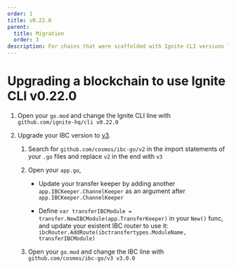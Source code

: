 ```yaml
---
order: 1
title: v0.22.0
parent:
  title: Migration
  order: 3
description: For chains that were scaffolded with Ignite CLI versions lower than v0.22.0, changes are required to use Ignite CLI v0.22.0. 
---
```


# Upgrading a blockchain to use Ignite CLI v0.22.0

1. Open your `go.mod` and change the Ignite CLI line with `github.com/ignite-hq/cli v0.22.0`

1. Upgrade your IBC version to [v3](https://github.com/cosmos/ibc-go/releases/tag/v3.0.0).

    1. Search for `github.com/cosmos/ibc-go/v2` in the import statements of your `.go` files and replace `v2` in the end with `v3`

    1. Open your `app.go`,

        - Update your transfer keeper by adding another `app.IBCKeeper.ChannelKeeper` as an argument after `app.IBCKeeper.ChannelKeeper`

        - Define `var transferIBCModule = transfer.NewIBCModule(app.TransferKeeper)` in your `New()` func, and update your existent IBC router to use it: `ibcRouter.AddRoute(ibctransfertypes.ModuleName, transferIBCModule)` 

    1. Open your `go.mod` and change the IBC line with `github.com/cosmos/ibc-go/v3 v3.0.0`
 
